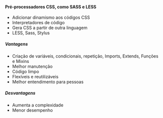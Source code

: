 #### Pré-processadores CSS, como SASS e LESS
- Adicionar dinamismo aos códigos CSS
- Interpretadores de código
- Gera CSS a partir de outra linguagem
- LESS, Sass, Stylus

##### Vantagens
- Criação de variáveis, condicionais, repetição, Imports, Extends, Funções e Mixins
- Melhor manutenção
- Código limpo
- Flexíveis e reutilizáveis
- Melhor entendimento para pessoas
  
##### Desvantagens
- Aumenta a complexidade
- Menor desempenho
